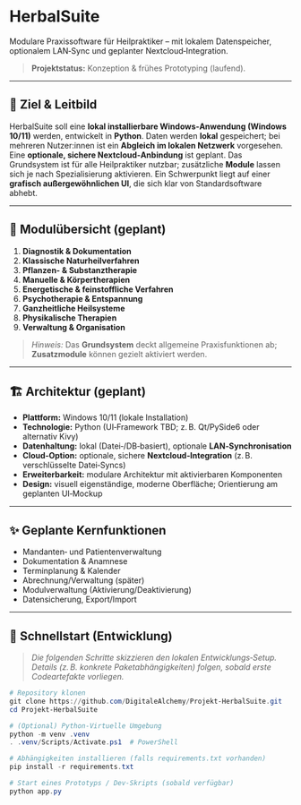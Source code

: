 # HerbalSuite

Modulare Praxissoftware für Heilpraktiker – mit lokalem Datenspeicher, optionalem LAN‑Sync und geplanter Nextcloud‑Integration.

> **Projektstatus:** Konzeption & frühes Prototyping (laufend). 

---

## 🎯 Ziel & Leitbild
HerbalSuite soll eine **lokal installierbare Windows‑Anwendung (Windows 10/11)** werden, entwickelt in **Python**. 
Daten werden **lokal** gespeichert; bei mehreren Nutzer:innen ist ein **Abgleich im lokalen Netzwerk** vorgesehen. Eine **optionale, sichere Nextcloud‑Anbindung** ist geplant. Das Grundsystem ist für alle Heilpraktiker nutzbar; zusätzliche **Module** lassen sich je nach Spezialisierung aktivieren. Ein Schwerpunkt liegt auf einer **grafisch außergewöhnlichen UI**, die sich klar von Standardsoftware abhebt.

---

## 🧩 Modulübersicht (geplant)
1. **Diagnostik & Dokumentation**
2. **Klassische Naturheilverfahren**
3. **Pflanzen- & Substanztherapie**
4. **Manuelle & Körpertherapien**
5. **Energetische & feinstoffliche Verfahren**
6. **Psychotherapie & Entspannung**
7. **Ganzheitliche Heilsysteme**
8. **Physikalische Therapien**
9. **Verwaltung & Organisation**

> *Hinweis:* Das **Grundsystem** deckt allgemeine Praxisfunktionen ab; **Zusatzmodule** können gezielt aktiviert werden.

---

## 🏗️ Architektur (geplant)
- **Plattform:** Windows 10/11 (lokale Installation)
- **Technologie:** Python (UI‑Framework TBD; z. B. Qt/PySide6 oder alternativ Kivy)
- **Datenhaltung:** lokal (Datei‑/DB‑basiert), optionale **LAN‑Synchronisation**
- **Cloud‑Option:** optionale, sichere **Nextcloud‑Integration** (z. B. verschlüsselte Datei‑Syncs)
- **Erweiterbarkeit:** modulare Architektur mit aktivierbaren Komponenten
- **Design:** visuell eigenständige, moderne Oberfläche; Orientierung am geplanten UI‑Mockup

---

## ✨ Geplante Kernfunktionen
- Mandanten‑ und Patientenverwaltung
- Dokumentation & Anamnese
- Terminplanung & Kalender
- Abrechnung/Verwaltung (später)
- Modulverwaltung (Aktivierung/Deaktivierung)
- Datensicherung, Export/Import

---

## 🚀 Schnellstart (Entwicklung)
> *Die folgenden Schritte skizzieren den lokalen Entwicklungs‑Setup. Details (z. B. konkrete Paketabhängigkeiten) folgen, sobald erste Codeartefakte vorliegen.*

```powershell
# Repository klonen
git clone https://github.com/DigitaleAlchemy/Projekt-HerbalSuite.git
cd Projekt-HerbalSuite

# (Optional) Python‑Virtuelle Umgebung
python -m venv .venv
. .venv/Scripts/Activate.ps1  # PowerShell

# Abhängigkeiten installieren (falls requirements.txt vorhanden)
pip install -r requirements.txt

# Start eines Prototyps / Dev‑Skripts (sobald verfügbar)
python app.py
